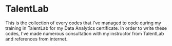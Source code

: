 # TalentLab
This is the collection of every codes that I've managed to code during my training in TalentLab for my Data Analytics certificate.
In order to write these codes, I've made numerous consultation with my instructor from TalentLab and references from internet.
